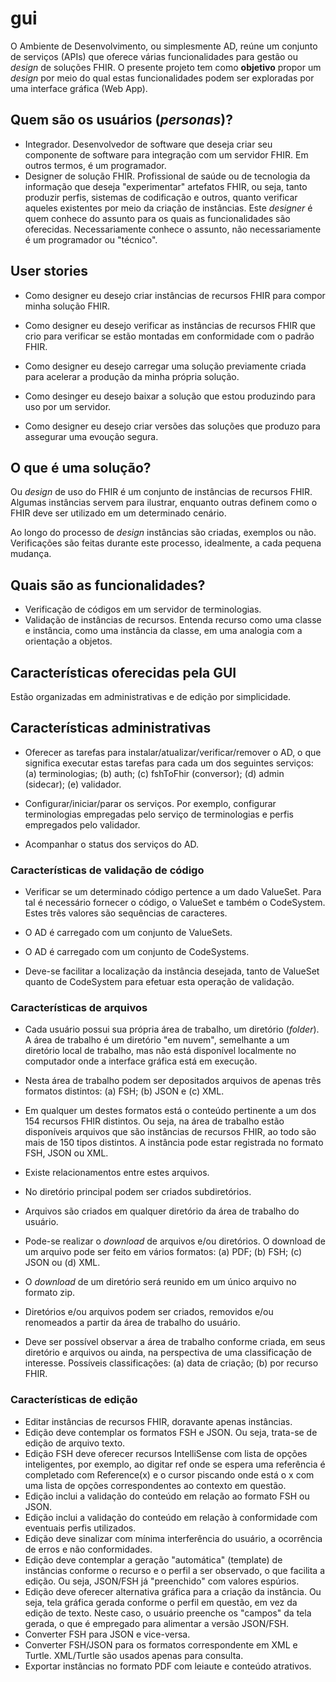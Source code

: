 # gui

O Ambiente de Desenvolvimento, ou simplesmente AD, reúne um conjunto de serviços (APIs) que oferece várias funcionalidades para gestão ou _design_ de soluções FHIR. O presente projeto tem como **objetivo** propor um _design_ por meio do qual estas funcionalidades podem ser exploradas por uma interface gráfica (Web App).

## Quem são os usuários (_personas_)?

- Integrador. Desenvolvedor de software que deseja criar seu componente de software para integração com um servidor FHIR. Em outros termos, é um programador.
- Designer de solução FHIR. Profissional de saúde ou de tecnologia da informação que deseja "experimentar" artefatos FHIR, ou seja, tanto produzir perfis, sistemas de codificação e outros, quanto verificar aqueles existentes por meio da criação de instâncias. Este _designer_ é quem conhece do assunto para os quais as funcionalidades são oferecidas. Necessariamente conhece o assunto, não necessariamente é um programador ou "técnico".

## User stories

- Como designer eu desejo criar instâncias de recursos FHIR para compor minha solução FHIR.

- Como designer eu desejo verificar as instâncias de recursos FHIR que crio para verificar se estão montadas em conformidade com o padrão FHIR.

- Como designer eu desejo carregar uma solução previamente criada para acelerar a produção da minha própria solução.

- Como desinger eu desejo baixar a solução que estou produzindo para uso por um servidor. 

- Como designer eu desejo criar versões das soluções que produzo para assegurar uma evoução segura.

## O que é uma solução?

Ou _design_ de uso do FHIR é um conjunto de instâncias de recursos FHIR. 
Algumas instâncias servem para ilustrar, enquanto outras definem como o FHIR deve
ser utilizado em um determinado cenário. 

Ao longo do processo de _design_ instâncias são criadas, exemplos ou não. 
Verificações são feitas durante este processo, idealmente, a cada pequena mudança.

## Quais são as funcionalidades?

- Verificação de códigos em um servidor de terminologias.
- Validação de instâncias de recursos. Entenda recurso como uma classe e instância, como uma instância da classe, em uma analogia com a orientação a objetos.

## Características oferecidas pela GUI

Estão organizadas em administrativas e de edição por simplicidade.

## Características administrativas

- Oferecer as tarefas para instalar/atualizar/verificar/remover o AD, o que significa executar estas tarefas para cada um dos seguintes serviços: (a) terminologias; (b) auth; (c) fshToFhir (conversor); (d) admin (sidecar); (e) validador.
- Configurar/iniciar/parar os serviços. Por exemplo, configurar terminologias empregadas pelo serviço de terminologias e perfis empregados pelo validador.

- Acompanhar o status dos serviços do AD.

### Características de validação de código

- Verificar se um determinado código pertence a um dado ValueSet. Para tal é necessário fornecer o código, o ValueSet e também o CodeSystem. Estes três valores são sequências de caracteres.

- O AD é carregado com um conjunto de ValueSets.

- O AD é carregado com um conjunto de CodeSystems.

- Deve-se facilitar a localização da instância desejada, tanto de ValueSet quanto de CodeSystem para efetuar esta operação de validação.

### Características de arquivos

- Cada usuário possui sua própria área de trabalho, um diretório (_folder_). A área de trabalho é um diretório "em nuvem", semelhante a um diretório local de trabalho, mas não está disponível localmente no computador onde a interface gráfica está em execução.

- Nesta área de trabalho podem ser depositados arquivos de apenas três formatos distintos: (a) FSH; (b) JSON e (c) XML.

- Em qualquer um destes formatos está o conteúdo pertinente a um dos 154 recursos FHIR distintos. Ou seja, na área de trabalho estão disponíveis arquivos que são instâncias de recursos FHIR, ao todo são mais de 150 tipos distintos. A instância pode estar registrada no formato FSH, JSON ou XML.

- Existe relacionamentos entre estes arquivos.

- No diretório principal podem ser criados subdiretórios.

- Arquivos são criados em qualquer diretório da área de trabalho do usuário.

- Pode-se realizar o _download_ de arquivos e/ou diretórios. O download de um arquivo pode ser feito em vários formatos: (a) PDF; (b) FSH; (c) JSON ou (d) XML.

- O _download_ de um diretório será reunido em um único arquivo no formato zip.

- Diretórios e/ou arquivos podem ser criados, removidos e/ou renomeados a partir da área de trabalho do usuário.

- Deve ser possível observar a área de trabalho conforme criada, em seus diretório e arquivos ou ainda, na perspectiva de uma classificação de interesse. Possíveis classificações: (a) data de criação; (b) por recurso FHIR.

### Características de edição

- Editar instâncias de recursos FHIR, doravante apenas instâncias.
- Edição deve contemplar os formatos FSH e JSON. Ou seja, trata-se
  de edição de arquivo texto.
- Edição FSH deve oferecer recursos IntelliSense com lista de opções inteligentes, por exemplo, ao digitar ref<tab> onde se espera uma referência é completado com Reference(x) e o cursor piscando onde está o x com uma lista de opções correspondentes ao contexto em questão.
- Edição inclui a validação do conteúdo em relação ao formato FSH ou JSON.
- Edição inclui a validação do conteúdo em relação à conformidade com eventuais perfis utilizados.
- Edição deve sinalizar com mínima interferência do usuário, a ocorrência de erros e não conformidades.
- Edição deve contemplar a geração "automática" (template) de instâncias conforme o recurso e o perfil a ser observado, o que facilita a edição. Ou seja, JSON/FSH já "preenchido" com valores espúrios.
- Edição deve oferecer alternativa gráfica para a criação da instância. Ou seja, tela gráfica gerada conforme o perfil em questão, em vez da edição de texto. Neste caso, o usuário preenche os "campos" da tela gerada, o que é empregado para alimentar a versão JSON/FSH.
- Converter FSH para JSON e vice-versa.
- Converter FSH/JSON para os formatos correspondente em XML e Turtle. XML/Turtle são usados apenas para consulta.
- Exportar instâncias no formato PDF com leiaute e conteúdo atrativos.
